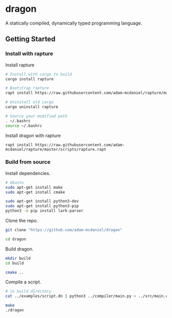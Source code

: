 # dragon

A statically compiled, dynamically typed programming language.

## Getting Started

### Install with rapture

Install rapture

```bash
# Install with cargo to build
cargo install rapture

# Bootstrap rapture
rapt install https://raw.githubusercontent.com/adam-mcdaniel/rapture/master/scripts/rapture.rapt

# Uninstall old cargo
cargo uninstall rapture

# Source your modified path
. ~/.bashrc
source ~/.bashrc
```

Install dragon with rapture
```
rapt install https://raw.githubusercontent.com/adam-mcdaniel/rapture/master/scripts/rapture.rapt
```


### Build from source


Install dependencies.

```bash
# Ubuntu
sudo apt-get install make
sudo apt-get install cmake

sudo apt-get install python3-dev
sudo apt-get install python3-pip
python3 -m pip install lark-parser
```

Clone the repo.

```bash
git clone "https://github.com/adam-mcdaniel/dragon"

cd dragon
```

Build dragon.

```bash
mkdir build
cd build

cmake ..
```

Compile a script.

```bash
# in build directory
cat ../examples/script.dn | python3 ../compiler/main.py > ../src/main.cpp;

make
./dragon
```
